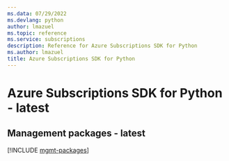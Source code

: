 ```yaml
---
ms.data: 07/29/2022
ms.devlang: python
author: lmazuel
ms.topic: reference
ms.service: subscriptions
description: Reference for Azure Subscriptions SDK for Python
ms.author: lmazuel
title: Azure Subscriptions SDK for Python
---
```

# Azure Subscriptions SDK for Python - latest

## Management packages - latest
[!INCLUDE [mgmt-packages](subscriptions-mgmt-index.md)]